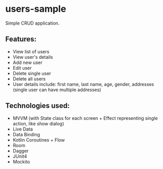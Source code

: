 # users-sample

Simple CRUD application.

## Features:
- View list of users
- View user's details
- Add new user
- Edit user
- Delete single user
- Delete all users 
- User details include: first name, last name, age, gender, addresses (single user can have multiple addresses)

## Technologies used:
- MVVM (with State class for each screen + Effect representing single action, like show dialog)
- Live Data
- Data Binding
- Kotlin Coroutines + Flow
- Room
- Dagger
- JUnit4
- Mockito
